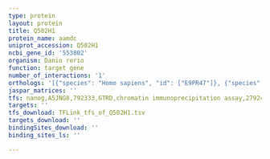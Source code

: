 ```yaml
---
type: protein
layout: protein
title: Q502H1
protein_name: aamdc
uniprot_accession: Q502H1
ncbi_gene_id: '553802'
organism: Danio rerio
function: target gene
number_of_interactions: '1'
orthologs: '[{"species": "Homo sapiens", "id": ["E9PR47"]}, {"species": "Rattus norvegicus", "id": ["D3ZZQ4"]}]'
jaspar_matrices: ''
tfs: nanog,A5JNG8,792333,GTRD,chromatin immunoprecipitation assay,27924024%5Buid%5D,No
targets: ''
tfs_download: TFLink_tfs_of_Q502H1.tsv
targets_download: ''
bindingSites_download: ''
binding_sites_ls: ''

---
```

